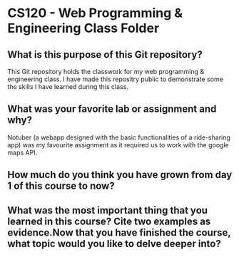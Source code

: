 <h1>CS120 - Web Programming & Engineering Class Folder</h1>

<h2>What is this purpose of this Git repository?</h2>


  This Git repository holds the classwork for my web programming & engineering class. I have made this repositry public to demonstrate some the skills I have learned during this class. 
  
  
<h2>What was your favorite lab or assignment and why?</h2>


  Notuber (a webapp designed with the basic functionalities of a ride-sharing app) was my favourite assignment as it required us to work with the google maps API. 
  
  
  <h2>How much do you think you have grown from day 1 of this course to now?</h2>


<h2>What was the most important thing that you learned in this course? Cite two examples as evidence.Now that you have finished the course, what topic would you like to delve deeper into? </h2>
